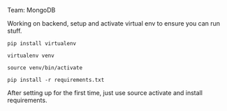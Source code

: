 Team: MongoDB

Working on backend, setup and activate virtual env to ensure you can run stuff. 

```
pip install virtualenv
```

```
virtualenv venv
```

```
source venv/bin/activate
```

```
pip install -r requirements.txt
```

After setting up for the first time, just use source activate and install requirements. 